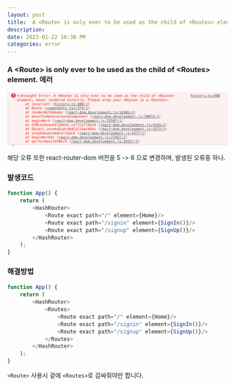 ```yaml
---
layout: post  
title:  A <Route> is only ever to be used as the child of <Routes> element.
description:  
date: 2023-01-22 16:30 PM  
categories: error
---
```


### A \<Route\> is only ever to be used as the child of \<Routes\> element. 에러

![2023_01_19_1](/assets/img/post/2023-01-22-1.png)

해당 오류 또한 react-router-dom 버전을 5 -> 6 으로 변경하며, 
발생된 오류중 하나.

### 발생코드

```js
function App() {
    return (
        <HashRouter>
            <Route exact path="/" element={Home}/>
            <Route exact path="/signin" element={SignIn()}/>
            <Route exact path="/signup" element={SignUp()}/>
        </HashRouter>
    );
}
```

### 해결방법

```js
function App() {
    return (
        <HashRouter>
            <Routes>
                <Route exact path="/" element={Home}/>
                <Route exact path="/signin" element={SignIn()}/>
                <Route exact path="/signup" element={SignUp()}/>
            </Routes>
        </HashRouter>
    );
}
```
`<Route>` 사용시 겉에 `<Routes>`로 감싸줘야만 합니다.
